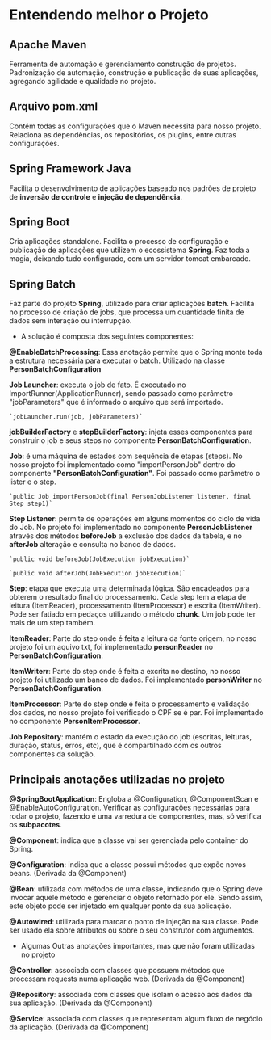 # Entendendo melhor o Projeto


## Apache Maven

Ferramenta de automação e gerenciamento construção de projetos. Padronização de automação, construção e publicação de suas aplicações, agregando agilidade e qualidade no projeto.

## Arquivo pom.xml

Contém todas as configurações que o Maven necessita para nosso projeto. Relaciona as dependências, os repositórios, os plugins, entre outras configurações.


## Spring Framework Java

Facilita o desenvolvimento de aplicações baseado nos padrões de projeto de **inversão de controle** e **injeção de dependência**.

## Spring Boot

Cria aplicações standalone. Facilita o processo de configuração e publicação de aplicações que utilizem o ecossistema **Spring**. Faz toda a magia, deixando tudo configurado, com um servidor tomcat embarcado.


## Spring Batch

Faz parte do projeto **Spring**, utilizado para criar aplicações **batch**. Facilita no processo de criação de jobs, que processa um quantidade finita de dados sem interação ou interrupção.

- A solução é composta dos seguintes componentes:

**@EnableBatchProcessing**: Essa anotação permite que o Spring monte toda a estrutura necessária para executar o batch. Utilizado na classe **PersonBatchConfiguration**

**Job Launcher**: executa o job de fato. É executado no ImportRunner(ApplicationRunner), sendo passado como parâmetro "jobParameters" que é informado o arquivo que será importado.

	`jobLauncher.run(job, jobParameters)`

**jobBuilderFactory** e **stepBuilderFactory**: injeta esses componentes para construir o job e seus steps no componente **PersonBatchConfiguration**.

**Job**: é uma máquina de estados com sequência de etapas (steps). No nosso projeto foi implementado como "importPersonJob" dentro do componente **"PersonBatchConfiguration"**. Foi passado como parâmetro o lister e o step.

	`public Job importPersonJob(final PersonJobListener listener, final Step step1)`
	
**Step Listener**: permite de operações em alguns momentos do ciclo de vida do Job. No projeto foi implementado no componente **PersonJobListener** através dos métodos **beforeJob** a exclusão dos dados da tabela, e no **afterJob** alteração e consulta no banco de dados.

	`public void beforeJob(JobExecution jobExecution)`

	`public void afterJob(JobExecution jobExecution)`

**Step**: etapa que executa uma determinada lógica. São encadeados para obterem o resultado final do processamento. Cada step tem a etapa de leitura (ItemReader), processamento (ItemProcessor) e escrita (ItemWriter). Pode ser fatiado em pedaços utilizando o método **chunk**. Um job pode ter mais de um step também.

**ItemReader**: Parte do step onde é feita a leitura da fonte origem, no nosso projeto foi um aquivo txt, foi implementado **personReader** no **PersonBatchConfiguration**.

**ItemWriterr**: Parte do step onde é feita a excrita no destino, no nosso projeto foi utilizado um banco de dados. Foi implementado **personWriter** no **PersonBatchConfiguration**.

**ItemProcessor**: Parte do step onde é feita o processamento e validação dos dados, no nosso projeto foi verificado o CPF se é par. Foi implementado no componente **PersonItemProcessor**.

**Job Repository**: mantém o estado da execução do job (escritas, leituras, duração, status, erros, etc), que é compartilhado com os outros componentes da solução.


## Principais anotações utilizadas no projeto

**@SpringBootApplication**: Engloba a @Configuration, @ComponentScan e @EnableAutoConfiguration. Verificar as configurações necessárias para rodar o projeto, fazendo é uma varredura de componentes, mas, só verifica os **subpacotes**.

**@Component**: indica que a classe vai ser gerenciada pelo container do Spring.

**@Configuration**: indica que a classe possui métodos que expõe novos beans. (Derivada da @Component)

**@Bean**: utilizada com métodos de uma classe, indicando que o Spring deve invocar aquele método e gerenciar o objeto retornado por ele. Sendo assim, este objeto pode ser injetado em qualquer ponto da sua aplicação.

**@Autowired**: utilizada para marcar o ponto de injeção na sua classe. Pode ser usado ela sobre atributos ou sobre o seu construtor com argumentos.


- Algumas Outras anotações importantes, mas que não foram utilizadas no projeto

**@Controller**: associada com classes que possuem métodos que processam requests numa aplicação web. (Derivada da @Component)

**@Repository**: associada com classes que isolam o acesso aos dados da sua aplicação. (Derivada da @Component)

**@Service**: associada com classes que representam algum fluxo de negócio da aplicação. (Derivada da @Component)